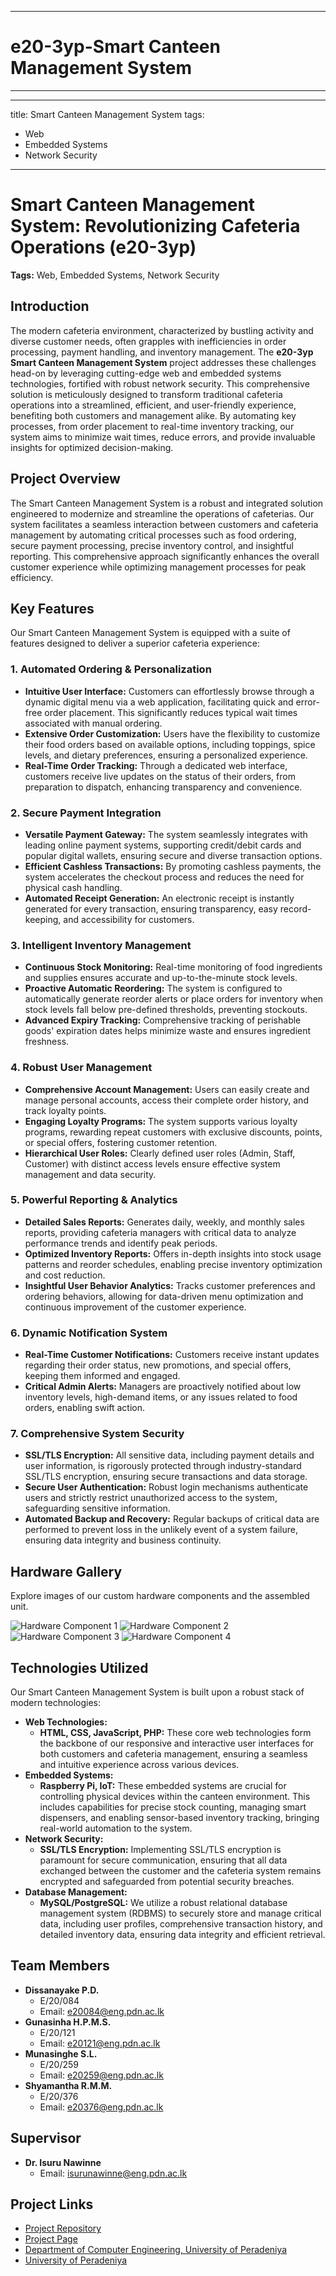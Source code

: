 ___

# e20-3yp-Smart Canteen Management System
___
---
title: Smart Canteen Management System
tags:
  - Web
  - Embedded Systems
  - Network Security
---

# Smart Canteen Management System: Revolutionizing Cafeteria Operations (e20-3yp)

**Tags:** Web, Embedded Systems, Network Security

## Introduction

The modern cafeteria environment, characterized by bustling activity and diverse customer needs, often grapples with inefficiencies in order processing, payment handling, and inventory management. The **e20-3yp Smart Canteen Management System** project addresses these challenges head-on by leveraging cutting-edge web and embedded systems technologies, fortified with robust network security. This comprehensive solution is meticulously designed to transform traditional cafeteria operations into a streamlined, efficient, and user-friendly experience, benefiting both customers and management alike. By automating key processes, from order placement to real-time inventory tracking, our system aims to minimize wait times, reduce errors, and provide invaluable insights for optimized decision-making.

## Project Overview

The Smart Canteen Management System is a robust and integrated solution engineered to modernize and streamline the operations of cafeterias. Our system facilitates a seamless interaction between customers and cafeteria management by automating critical processes such as food ordering, secure payment processing, precise inventory control, and insightful reporting. This comprehensive approach significantly enhances the overall customer experience while optimizing management processes for peak efficiency.

## Key Features

Our Smart Canteen Management System is equipped with a suite of features designed to deliver a superior cafeteria experience:

### 1. Automated Ordering & Personalization
* **Intuitive User Interface:** Customers can effortlessly browse through a dynamic digital menu via a web application, facilitating quick and error-free order placement. This significantly reduces typical wait times associated with manual ordering.
* **Extensive Order Customization:** Users have the flexibility to customize their food orders based on available options, including toppings, spice levels, and dietary preferences, ensuring a personalized experience.
* **Real-Time Order Tracking:** Through a dedicated web interface, customers receive live updates on the status of their orders, from preparation to dispatch, enhancing transparency and convenience.

### 2. Secure Payment Integration
* **Versatile Payment Gateway:** The system seamlessly integrates with leading online payment systems, supporting credit/debit cards and popular digital wallets, ensuring secure and diverse transaction options.
* **Efficient Cashless Transactions:** By promoting cashless payments, the system accelerates the checkout process and reduces the need for physical cash handling.
* **Automated Receipt Generation:** An electronic receipt is instantly generated for every transaction, ensuring transparency, easy record-keeping, and accessibility for customers.

### 3. Intelligent Inventory Management
* **Continuous Stock Monitoring:** Real-time monitoring of food ingredients and supplies ensures accurate and up-to-the-minute stock levels.
* **Proactive Automatic Reordering:** The system is configured to automatically generate reorder alerts or place orders for inventory when stock levels fall below pre-defined thresholds, preventing stockouts.
* **Advanced Expiry Tracking:** Comprehensive tracking of perishable goods' expiration dates helps minimize waste and ensures ingredient freshness.

### 4. Robust User Management
* **Comprehensive Account Management:** Users can easily create and manage personal accounts, access their complete order history, and track loyalty points.
* **Engaging Loyalty Programs:** The system supports various loyalty programs, rewarding repeat customers with exclusive discounts, points, or special offers, fostering customer retention.
* **Hierarchical User Roles:** Clearly defined user roles (Admin, Staff, Customer) with distinct access levels ensure effective system management and data security.

### 5. Powerful Reporting & Analytics
* **Detailed Sales Reports:** Generates daily, weekly, and monthly sales reports, providing cafeteria managers with critical data to analyze performance trends and identify peak periods.
* **Optimized Inventory Reports:** Offers in-depth insights into stock usage patterns and reorder schedules, enabling precise inventory optimization and cost reduction.
* **Insightful User Behavior Analytics:** Tracks customer preferences and ordering behaviors, allowing for data-driven menu optimization and continuous improvement of the customer experience.

### 6. Dynamic Notification System
* **Real-Time Customer Notifications:** Customers receive instant updates regarding their order status, new promotions, and special offers, keeping them informed and engaged.
* **Critical Admin Alerts:** Managers are proactively notified about low inventory levels, high-demand items, or any issues related to food orders, enabling swift action.

### 7. Comprehensive System Security
* **SSL/TLS Encryption:** All sensitive data, including payment details and user information, is rigorously protected through industry-standard SSL/TLS encryption, ensuring secure transactions and data storage.
* **Secure User Authentication:** Robust login mechanisms authenticate users and strictly restrict unauthorized access to the system, safeguarding sensitive information.
* **Automated Backup and Recovery:** Regular backups of critical data are performed to prevent loss in the unlikely event of a system failure, ensuring data integrity and business continuity.

## Hardware Gallery

Explore images of our custom hardware components and the assembled unit.

![Hardware Component 1](https://raw.githubusercontent.com/cepdnaclk/e20-3yp-Smart-Canteen-Management-System/main/docs/images/hardware-image-1.jpg)
![Hardware Component 2](https://raw.githubusercontent.com/cepdnaclk/e20-3yp-Smart-Canteen-Management-System/main/docs/images/hardware-image-2.jpg)
![Hardware Component 3](https://raw.githubusercontent.com/cepdnaclk/e20-3yp-Smart-Canteen-Management-System/main/docs/images/hardware-image-3.jpg)
![Hardware Component 4](https://raw.githubusercontent.com/cepdnaclk/e20-3yp-Smart-Canteen-Management-System/main/docs/images/hardware-image-4.jpg)


## Technologies Utilized

Our Smart Canteen Management System is built upon a robust stack of modern technologies:

* **Web Technologies:**
    * **HTML, CSS, JavaScript, PHP:** These core web technologies form the backbone of our responsive and interactive user interfaces for both customers and cafeteria management, ensuring a seamless and intuitive experience across various devices.
* **Embedded Systems:**
    * **Raspberry Pi, IoT:** These embedded systems are crucial for controlling physical devices within the canteen environment. This includes capabilities for precise stock counting, managing smart dispensers, and enabling sensor-based inventory tracking, bringing real-world automation to the system.
* **Network Security:**
    * **SSL/TLS Encryption:** Implementing SSL/TLS encryption is paramount for secure communication, ensuring that all data exchanged between the customer and the cafeteria system remains encrypted and safeguarded from potential security breaches.
* **Database Management:**
    * **MySQL/PostgreSQL:** We utilize a robust relational database management system (RDBMS) to securely store and manage critical data, including user profiles, comprehensive transaction history, and detailed inventory data, ensuring data integrity and efficient retrieval.
      

## Team Members

* **Dissanayake P.D.**
    * E/20/084
    * Email: e20084@eng.pdn.ac.lk
* **Gunasinha H.P.M.S.**
    * E/20/121
    * Email: e20121@eng.pdn.ac.lk
* **Munasinghe S.L.**
    * E/20/259
    * Email: e20259@eng.pdn.ac.lk
* **Shyamantha R.M.M.**
    * E/20/376
    * Email: e20376@eng.pdn.ac.lk

## Supervisor

* **Dr. Isuru Nawinne**
    * Email: isurunawinne@eng.pdn.ac.lk



## Project Links

* [Project Repository](https://github.com/cepdnaclk/e20-3yp-Smart-Canteen-Management-System/)
* [Project Page](https://cepdnaclk.github.io/e20-3yp-Smart-Canteen-Management-System/)
* [Department of Computer Engineering, University of Peradeniya](http://www.ce.pdn.ac.lk/)
* [University of Peradeniya](https://eng.pdn.ac.lk/)
